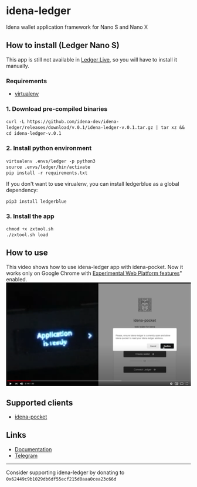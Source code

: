 # idena-ledger
Idena wallet application framework for Nano S and Nano X

## How to install (Ledger Nano S)
This app is still not available in [Ledger Live](https://www.ledger.com/ledger-live/), so you will have to install it manually.

### Requirements
- [virtualenv](https://virtualenv.pypa.io/en/latest/)

### 1. Download pre-compiled binaries
```
curl -L https://github.com/idena-dev/idena-ledger/releases/download/v.0.1/idena-ledger-v.0.1.tar.gz | tar xz && cd idena-ledger-v.0.1
```

### 2. Install python environment
```
virtualenv .envs/ledger -p python3
source .envs/ledger/bin/activate
pip install -r requirements.txt
```

If you don't want to use virualenv, you can install ledgerblue as a global dependency:
```
pip3 install ledgerblue
```

### 3. Install the app
```
chmod +x zxtool.sh
./zxtool.sh load
```

## How to use
This video shows how to use idena-ledger app with idena-pocket. Now it works only on Google Chrome with <a href="chrome://flags/#enable-experimental-web-platform-features
">Experimental Web Platform features</a>" enabled.
<br />
<a target="_blank" href="https://www.youtube.com/watch?v=8iPOp7kwarA"><img src="./assets/youtube_preview.png" /></a>

## Supported clients
- [idena-pocket](http://pocket.idena.dev/)

## Links
- [Documentation](https://www.idena.dev/idena-ledger)
- [Telegram](https://t.me/idenadev)

---
Consider supporting idena-ledger by donating to `0x62449c9b1029db6df55ecf215d0aaa0cea23c66d`
